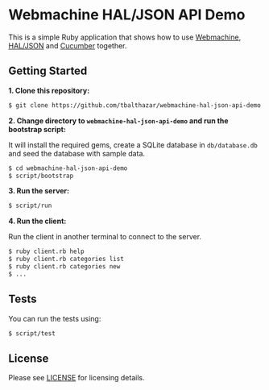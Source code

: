 # Webmachine HAL/JSON API Demo

This is a simple Ruby application that shows how to use [Webmachine](https://github.com/seancribbs/webmachine-ruby), [HAL/JSON](http://blog.stateless.co/post/13296666138/json-linking-with-hal) and [Cucumber](https://cucumber.io) together.

## Getting Started

**1. Clone this repository:**

```bash
$ git clone https://github.com/tbalthazar/webmachine-hal-json-api-demo.git
``` 

**2. Change directory to `webmachine-hal-json-api-demo` and run the bootstrap script:**

It will install the required gems, create a SQLite database in `db/database.db` and seed the database with sample data.

```bash
$ cd webmachine-hal-json-api-demo
$ script/bootstrap
``` 

**3. Run the server:**

```bash
$ script/run
``` 

**4. Run the client:**

Run the client in another terminal to connect to the server.

```bash
$ ruby client.rb help
$ ruby client.rb categories list
$ ruby client.rb categories new
$ ...
``` 

## Tests

You can run the tests using:

```bash
$ script/test
```

## License

Please see [LICENSE](/LICENSE) for licensing details. 
